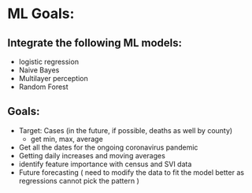 # ML Goals:
## Integrate the following ML models:
 - logistic regression 
 - Naive Bayes
 - Multilayer perception 
 - Random Forest
 
## Goals:
- Target: Cases (in the future, if possible, deaths as well by county)
    - get min, max, average
- Get all the dates for the ongoing coronavirus pandemic
- Getting daily increases and moving averages
- identify feature importance with census and SVI data
- Future forecasting ( need to modify the data to fit the model better as regressions  cannot pick the pattern )
